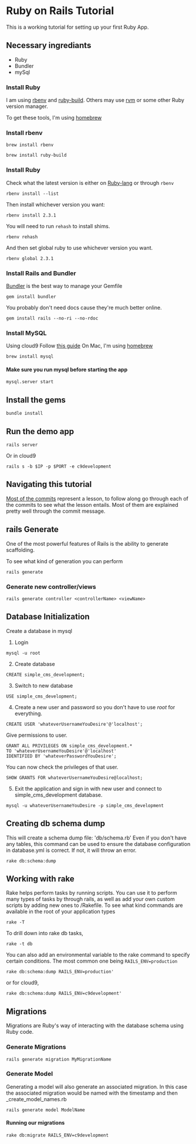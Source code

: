 # Ruby on Rails Tutorial

This is a working tutorial for setting up your first Ruby App.

## Necessary ingrediants
* Ruby
* Bundler
* mySql

### Install Ruby
I am using [rbenv](https://github.com/rbenv/rbenv) and [ruby-build](https://github.com/rbenv/ruby-build).  Others may use [rvm](https://rvm.io/) or some other Ruby version manager.

To get these tools, I'm using [homebrew](http://brew.sh/)

### Install rbenv
```
brew install rbenv
```

```
brew install ruby-build
```

### Install Ruby
Check what the latest version is either on [Ruby-lang](https://www.ruby-lang.org/en/) or through `rbenv`
```
rbenv install --list
```
Then install whichever version you want:
```
rbenv install 2.3.1
```
You will need to run `rehash` to install shims.
```
rbenv rehash
```
And then set global ruby to use whichever version you want.
```
rbenv global 2.3.1
```

### Install Rails and Bundler
[Bundler](http://bundler.io/) is the best way to manage your Gemfile
```
gem install bundler
```

You probably don't need docs cause they're much better online.
```
gem install rails --no-ri --no-rdoc
```

### Install MySQL
Using cloud9 Follow [this guide](https://community.c9.io/t/setting-up-mysql/1718)
On Mac, I'm using [homebrew](http://brew.sh/)
```
brew install mysql
```

#### Make sure you run mysql before starting the app
```
mysql.server start
```

## Install the gems
```
bundle install
```

## Run the demo app
```
rails server
```
Or in cloud9
```
rails s -b $IP -p $PORT -e c9development
```

## Navigating this tutorial
[Most of the commits](https://github.com/kinseyost/ruby-tutorial/commits/master) represent a lesson, to follow along go through each of the commits to see what the lesson entails.  Most of them are explained pretty well through the commit message.

## rails Generate
One of the most powerful features of Rails is the ability to generate scaffolding.

To see what kind of generation you can perform
```
rails generate
```

### Generate new controller/views
```
rails generate controller <controllerName> <viewName>
```

## Database Initialization
Create a database in mysql
1. Login
```
mysql -u root
```
2. Create database
```
CREATE simple_cms_development;
```
3. Switch to new database
```
USE simple_cms_development;
```
4. Create a new user and password so you don't have to use *root* for everything.
```
CREATE USER 'whateverUsernameYouDesire'@'localhost';
```
Give permissions to user.
```
GRANT ALL PRIVILEGES ON simple_cms_development.*
TO 'whateverUsernameYouDesire'@'localhost'
IDENTIFIED BY 'whateverPasswordYouDesire';
```
You can now check the privileges of that user.
```
SHOW GRANTS FOR whateverUsernameYouDesire@localhost;
```
5. Exit the application and sign in with new user and connect to simple_cms_development database.
```
mysql -u whateverUsernameYouDesire -p simple_cms_development
```

## Creating db schema dump
This will create a schema dump file: 'db/schema.rb'
Even if you don't have any tables, this command can be used to ensure the database configuration in database.yml is correct.  If not, it will throw an error.
```
rake db:schema:dump
```

## Working with rake
Rake helps perform tasks by running scripts.
You can use it to perform many types of tasks by through rails, as well as add your own custom scripts by adding new ones to /Rakefile.
To see what kind commands are available in the root of your application types
```
rake -T
```
To drill down into rake db tasks,
```
rake -t db
```
You can also add an environmental variable to the rake command to specify certain conditions.
The most common one being `RAILS_ENV=production`
```
rake db:schema:dump RAILS_ENV=production'
```
or for cloud9, 
```
rake db:schema:dump RAILS_ENV=c9development'
```

## Migrations
Migrations are Ruby's way of interacting with the database schema using Ruby code.
### Generate Migrations
```
rails generate migration MyMigrationName
```
### Generate Model
Generating a model will also generate an associated migration. 
In this case the associated migration would be named with the timestamp and then _create_model_names.rb
```
rails generate model ModelName
```

#### Running our migrations
```
rake db:migrate RAILS_ENV=c9development
```


